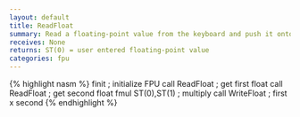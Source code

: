 ```yaml
---
layout: default
title: ReadFloat
summary: Read a floating-point value from the keyboard and push it onto the FPU stack.
receives: None
returns: ST(0) = user entered floating-point value
categories: fpu
---
```

{% highlight nasm %}
finit               ; initialize FPU
call ReadFloat      ; get first float
call ReadFloat      ; get second float
fmul ST(0),ST(1)    ; multiply
call WriteFloat     ; first x second
{% endhighlight %}